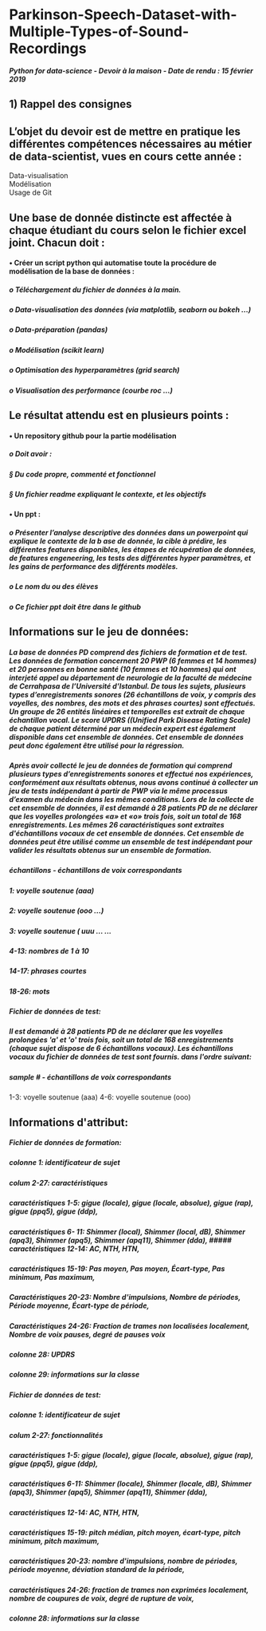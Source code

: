 # Parkinson-Speech-Dataset-with-Multiple-Types-of-Sound-Recordings
***Python for data-science - Devoir à la maison - Date de rendu : 15 février 2019***

## 1) Rappel des consignes 

## L’objet du devoir est de mettre en pratique les différentes compétences nécessaires au métier de data-scientist, vues en cours cette année :
Data-visualisation  
Modélisation  
Usage de Git

## Une base de donnée distincte est affectée à chaque étudiant du cours selon le fichier excel joint. Chacun doit :
#### • Créer un script python qui automatise toute la procédure de modélisation de la base de données :
##### o Téléchargement du fichier de données à la main.
##### o Data-visualisation des données (via matplotlib, seaborn ou bokeh …)
##### o Data-préparation (pandas)
##### o Modélisation (scikit learn)
##### o Optimisation des hyperparamètres (grid search)
##### o Visualisation des performance (courbe roc …)

## Le résultat attendu est en plusieurs points :
#### • Un repository github pour la partie modélisation
##### o Doit avoir :
##### § Du code propre, commenté et fonctionnel
##### § Un fichier readme expliquant le contexte, et les objectifs
#### • Un ppt :
##### o Présenter l’analyse descriptive des données dans un powerpoint qui explique le contexte de la b ase de donnée, la cible à prédire, les différentes features disponibles, les étapes de récupération de données, de features engeneering, les tests des différentes hyper paramètres, et les gains de performance des différents modèles.
##### o Le nom du ou des élèves
##### o Ce fichier ppt doit être dans le github

## Informations sur le jeu de données:

##### La base de données PD comprend des fichiers de formation et de test. Les données de formation concernent 20 PWP (6 femmes et 14 hommes) et 20 personnes en bonne santé (10 femmes et 10 hommes) qui ont interjeté appel au département de neurologie de la faculté de médecine de Cerrahpasa de l’Université d’Istanbul. De tous les sujets, plusieurs types d’enregistrements sonores (26 échantillons de voix, y compris des voyelles, des nombres, des mots et des phrases courtes) sont effectués. Un groupe de 26 entités linéaires et temporelles est extrait de chaque échantillon vocal. Le score UPDRS ((Unified Park Disease Rating Scale) de chaque patient déterminé par un médecin expert est également disponible dans cet ensemble de données. Cet ensemble de données peut donc également être utilisé pour la régression. 

##### Après avoir collecté le jeu de données de formation qui comprend plusieurs types d’enregistrements sonores et effectué nos expériences, conformément aux résultats obtenus, nous avons continué à collecter un jeu de tests indépendant à partir de PWP via le même processus d’examen du médecin dans les mêmes conditions. Lors de la collecte de cet ensemble de données, il est demandé à 28 patients PD de ne déclarer que les voyelles prolongées «a» et «o» trois fois, soit un total de 168 enregistrements. Les mêmes 26 caractéristiques sont extraites d'échantillons vocaux de cet ensemble de données. Cet ensemble de données peut être utilisé comme un ensemble de test indépendant pour valider les résultats obtenus sur un ensemble de formation. 

##### échantillons - échantillons de voix correspondants 
##### 1: voyelle soutenue (aaa) 
##### 2: voyelle soutenue (ooo ...) 
##### 3: voyelle soutenue ( uuu ... ... 
##### 4-13: nombres de 1 à 10 
##### 14-17: phrases courtes 
##### 18-26: mots 

##### Fichier de données de test: 
##### Il est demandé à 28 patients PD de ne déclarer que les voyelles prolongées 'a' et 'o' trois fois, soit un total de 168 enregistrements (chaque sujet dispose de 6 échantillons vocaux). Les échantillons vocaux du fichier de données de test sont fournis. dans l'ordre suivant: 

##### sample # - échantillons de voix correspondants 
1-3: voyelle soutenue (aaa) 
4-6: voyelle soutenue (ooo) 


## Informations d'attribut:

##### Fichier de données de formation: 
##### colonne 1: identificateur de sujet 

##### colum 2-27: caractéristiques 
##### caractéristiques 1-5: gigue (locale), gigue (locale, absolue), gigue (rap), gigue (ppq5), gigue (ddp),  
##### caractéristiques 6- 11: Shimmer (local), Shimmer (local, dB), Shimmer (apq3), Shimmer (apq5), Shimmer (apq11), Shimmer (dda),  ##### caractéristiques 12-14: AC, NTH, HTN, 
##### caractéristiques 15-19: Pas moyen, Pas moyen, Écart-type, Pas minimum, Pas maximum, 
##### Caractéristiques 20-23: Nombre d'impulsions, Nombre de périodes, Période moyenne, Écart-type de période, 
##### Caractéristiques 24-26: Fraction de trames non localisées localement, Nombre de voix pauses, degré de pauses voix 

##### colonne 28: UPDRS 
##### colonne 29: informations sur la classe 

##### Fichier de données de test: 
##### colonne 1: identificateur de sujet 

##### colum 2-27: fonctionnalités 
##### caractéristiques 1-5: gigue (locale), gigue (locale, absolue), gigue (rap), gigue (ppq5), gigue (ddp), 
##### caractéristiques 6-11: Shimmer (locale), Shimmer (locale, dB), Shimmer (apq3), Shimmer (apq5), Shimmer (apq11), Shimmer (dda), 
##### caractéristiques 12-14: AC, NTH, HTN, 
##### caractéristiques 15-19: pitch médian, pitch moyen, écart-type, pitch minimum, pitch maximum, 
##### caractéristiques 20-23: nombre d'impulsions, nombre de périodes, période moyenne, déviation standard de la période, 
##### caractéristiques 24-26: fraction de trames non exprimées localement, nombre de coupures de voix, degré de rupture de voix, 

##### colonne 28: informations sur la classe 
